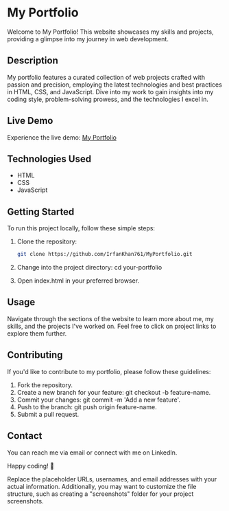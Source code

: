 # My Portfolio

Welcome to My Portfolio! This website showcases my skills and projects, providing a glimpse into my journey in web development.

## Description

My portfolio features a curated collection of web projects crafted with passion and precision, employing the latest technologies and best practices in HTML, CSS, and JavaScript. Dive into my work to gain insights into my coding style, problem-solving prowess, and the technologies I excel in.

## Live Demo

Experience the live demo: [My Portfolio](https://irfankhan761.github.io/MyPortfolio/)

## Technologies Used

- HTML
- CSS
- JavaScript

## Getting Started

To run this project locally, follow these simple steps:

1. Clone the repository:

   ```bash
   git clone https://github.com/IrfanKhan761/MyPortfolio.git
   
2. Change into the project directory:
cd your-portfolio

3. Open index.html in your preferred browser.

## Usage
Navigate through the sections of the website to learn more about me, my skills, and the projects I've worked on. Feel free to click on project links to explore them further.

## Contributing
If you'd like to contribute to my portfolio, please follow these guidelines:

1. Fork the repository.
2. Create a new branch for your feature: git checkout -b feature-name.
3. Commit your changes: git commit -m 'Add a new feature'.
4. Push to the branch: git push origin feature-name.
5. Submit a pull request.

## Contact
You can reach me via email or connect with me on LinkedIn.

Happy coding! 🚀


Replace the placeholder URLs, usernames, and email addresses with your actual information. Additionally, you may want to customize the file structure, such as creating a "screenshots" folder for your project screenshots.

